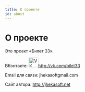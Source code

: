 ```yaml
---
title: О проекте
id: about
---
```


О проекте
=============

Это проект &laquo;Билет 33&raquo;.

ВКонтакте: <a href="http://vk.com/bilet33"><img src="https://pp.vk.me/c424917/v424917492/42ce/QmMPZSFi_1w.jpg" alt="VK" width="32"/>http://vk.com/bilet33</a>

Email для связи: jhekasoft<script>document.write('@')</script>gmail.com

Сайт автора: <a href="http://jhekasoft.net">http://jhekasoft.net</a>
